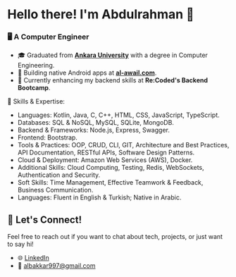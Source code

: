 # Hello there! I'm Abdulrahman 👋

### 🖥️ A Computer Engineer

- 🎓 Graduated from **[Ankara University](https://www.ankara.edu.tr/en/)** with a degree in Computer Engineering.
- 📱 Building native Android apps at **[al-awail.com](https://www.al-awail.com)**.
- 🚀 Currently enhancing my backend skills at **Re:Coded's Backend Bootcamp**.

💼 Skills & Expertise:

- Languages: Kotlin, Java, C, C++, HTML, CSS, JavaScript, TypeScript.
- Databases: SQL & NoSQL, MySQL, SQLite, MongoDB.
- Backend & Frameworks: Node.js, Express, Swagger.
- Frontend: Bootstrap.
- Tools & Practices: OOP, CRUD, CLI, GIT, Architecture and Best Practices, API Documentation, RESTful APIs, Software Design Patterns.
- Cloud & Deployment: Amazon Web Services (AWS), Docker.
- Additional Skills: Cloud Computing, Testing, Redis, WebSockets, Authentication and Security.
- Soft Skills: Time Management, Effective Teamwork & Feedback, Business Communication.
- Languages: Fluent in English & Turkish; Native in Arabic.

## 🤝 Let's Connect!
Feel free to reach out if you want to chat about tech, projects, or just want to say hi!

- 🌐 [LinkedIn](https://www.linkedin.com/in/abdulrahman-albakkar-836175165/)
- 📧 albakkar997@gmail.com
